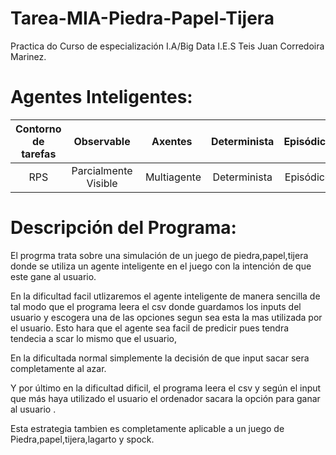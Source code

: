# Tarea-MIA-Piedra-Papel-Tijera
Practica do Curso de especialización I.A/Big Data I.E.S Teis 
Juan Corredoira Marinez.

# Agentes Inteligentes:

Contorno de tarefas | Observable| Axentes | Determinista | Episódico | Estático | Discreto | Coñecido
:---: | :---: | :---: | :---: | :---: | :---: | :---: | :---: |
 RPS | Parcialmente Visible | Multiagente | Determinista | Episódico | Estático |  Discreto |  - |



# Descripción del Programa:

El progrma trata sobre una simulación de un juego de piedra,papel,tijera donde se utiliza un agente inteligente en el juego con la intención de que este gane al usuario.

En la dificultad facil utlizaremos el agente inteligente de manera sencilla de tal modo que el programa leera el csv donde guardamos los inputs del usuario y escogera una de las opciones segun sea esta la mas utilizada por el usuario. Esto hara que el agente sea facil de predicir pues tendra tendecia a scar lo mismo que el usuario,

En la dificultada normal simplemente la decisión de que input sacar sera completamente al azar.

Y por último en la dificultad dificil, el programa leera el csv y según el input que más haya utilizado el usuario el ordenador sacara la opción para ganar al usuario .

Esta estrategia tambien es completamente aplicable a un juego de Piedra,papel,tijera,lagarto y spock.